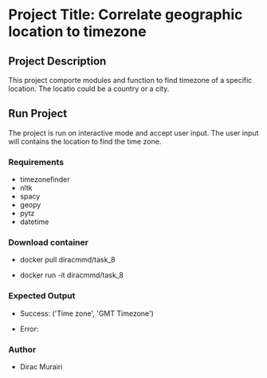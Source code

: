 # Project Title: Correlate geographic location to timezone

## Project Description

This project comporte modules and function to find timezone of a specific location.
The locatio could be a country or a city.

## Run Project

The project is run on interactive mode and accept user input.
The user input will contains the location to find the time zone.

### Requirements

* timezonefinder
* nltk
* spacy
* geopy
* pytz
* datetime

### Download container

* docker pull diracmmd/task_8

* docker run -it diracmmd/task_8

### Expected Output

* Success: ('Time zone', 'GMT Timezone')

* Error: <Error Message>

### Author

* Dirac Murairi